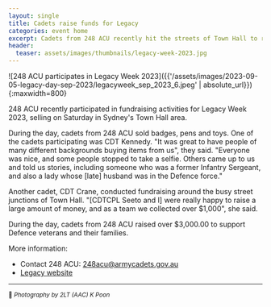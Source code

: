 ```yaml
---
layout: single
title: Cadets raise funds for Legacy 
categories: event home
excerpt: Cadets from 248 ACU recently hit the streets of Town Hall to raise funds for Legacy
header:
  teaser: assets/images/thumbnails/legacy-week-2023.jpg
---
```


![248 ACU participates in Legacy Week 2023]({{'/assets/images/2023-09-05-legacy-day-sep-2023/legacyweek_sep_2023_6.jpeg' | absolute_url}}){:maxwidth=800}

248 ACU recently participated in fundraising activities for Legacy Week 2023, selling on Saturday in Sydney's Town Hall area.

During the day, cadets from 248 ACU sold badges, pens and toys. One of the cadets participating was CDT Kennedy. "It was great to have people of many different backgrounds buying items from us", they said. "Everyone was nice, and some people stopped to take a selfie. Others came up to us and told us stories, including someone who was a former Infantry Sergeant, and also a lady whose [late] husband was in the Defence force."

Another cadet, CDT Crane, conducted fundraising around the busy street junctions of Town Hall. "[CDTCPL Seeto and I] were really happy to raise a large amount of money, and as a team we collected over $1,000", she said.

During the day, cadets from 248 ACU raised over $3,000.00 to support Defence veterans and their families.

More information:

- Contact 248 ACU: [248acu@armycadets.gov.au](mailto:248acu@armycadets.gov.au)
- [Legacy website](https://www.legacy.com.au/)

---

<small>📸 <em>Photography by 2LT (AAC) K Poon</em></small>

<div id="gallery_2023-09-05-legacy-day-sep-2023" style="display: flex; flex-flow: row wrap; justify-content: center; gap: 10px;"></div>
<script>
function openThumbnail(uri) {
  window.open(uri, '_blank', 'popup,width=800,height=600');
}
window.addEventListener('load', function () {
  const g = document.querySelector('#gallery_2023-09-05-legacy-day-sep-2023');
  const imgPrefix = '{{'/assets/images/2023-09-05-legacy-day-sep-2023/legacyweek_sep_2023' | absolute_url}}';
  const imgSuffix = '.jpeg';
  for (let i = 1; i <= 11; i++) {
    const smUrl = `${imgPrefix}_${i}_sm${imgSuffix}`;
    const lgUrl = `${imgPrefix}_${i}${imgSuffix}`;
    const img = document.createElement('img');
    img.src = smUrl;
    img.style.width = '200px';
    const span = document.createElement('span');
    span.role = 'link';
    span.style.cursor = 'pointer';
    span.addEventListener('click', () => openThumbnail(lgUrl));
    span.appendChild(img);
    g.appendChild(span);
  }
});
</script>

